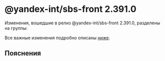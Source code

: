 # @yandex-int/sbs-front 2.391.0

<!-- ЧЕЛОВЕЧЕСКОЕ ВСТУПЛЕНИЕ -->

Изменения, вошедшие в релиз @yandex-int/sbs-front 2.391.0, разделены на группы:

Все важные изменения подробно описаны [ниже](#Пояснения).

## Пояснения

